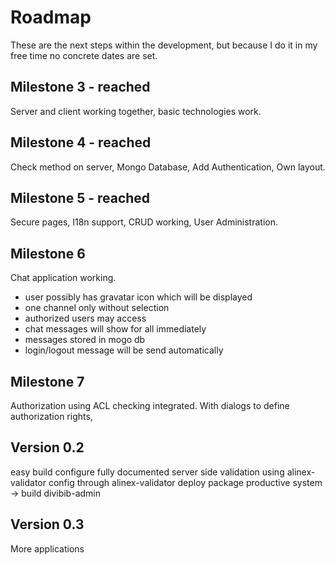 # Roadmap

These are the next steps within the development, but because I do it in my free time no concrete dates are set.

## Milestone 3 - reached

Server and client working together, basic technologies work.

## Milestone 4 - reached

Check method on server,
Mongo Database,
Add Authentication,
Own layout.

## Milestone 5 - reached

Secure pages,
I18n support,
CRUD working,
User Administration.

## Milestone 6

Chat application working.
- user possibly has gravatar icon which will be displayed
- one channel only without selection
- authorized users may access
- chat messages will show for all immediately
- messages stored in mogo db
- login/logout message will be send automatically

## Milestone 7

Authorization using ACL checking integrated.
With dialogs to define authorization rights,

## Version 0.2

easy build configure
fully documented
server side validation using alinex-validator
config through alinex-validator
deploy package
productive system
-> build divibib-admin

## Version 0.3

More applications
